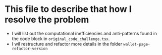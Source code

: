 # This file to describe that how I resolve the problem

* I will list out the computational inefficiencies and anti-patterns found in the code block in `original_code_challenge.tsx`.
* I wil restructure and refactor more details in the folder `wallet-page-refactor-version`
